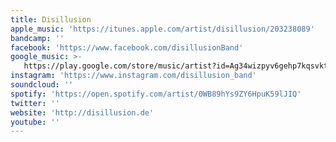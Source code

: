 ```yaml
---
title: Disillusion
apple_music: 'https://itunes.apple.com/artist/disillusion/203238089'
bandcamp: ''
facebook: 'https://www.facebook.com/disillusionBand'
google_music: >-
   https://play.google.com/store/music/artist?id=Ag34wizpyv6gehp7kqsvkthcrh4
instagram: 'https://www.instagram.com/disillusion_band'
soundcloud: ''
spotify: 'https://open.spotify.com/artist/0WB89hYs9ZY6HpuK59lJIQ'
twitter: ''
website: 'http://disillusion.de'
youtube: ''
---
```

